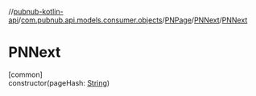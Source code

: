 //[pubnub-kotlin-api](../../../../index.md)/[com.pubnub.api.models.consumer.objects](../../index.md)/[PNPage](../index.md)/[PNNext](index.md)/[PNNext](-p-n-next.md)

# PNNext

[common]\
constructor(pageHash: [String](https://kotlinlang.org/api/latest/jvm/stdlib/kotlin/-string/index.html))
